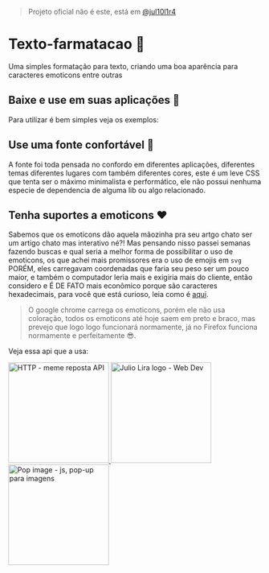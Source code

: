 > Projeto oficial não é este, está em [@jul10l1r4](https://notabug.org/Jul10l1r4/Texto-formatacao/)

# Texto-farmatacao 🍺

Uma simples formatação para texto, criando uma boa aparência para caracteres emoticons entre outras

## Baixe e use em suas aplicações 💙 

 Para utilizar é bem simples veja os exemplos:

## Use uma fonte confortável 💛 

A fonte foi toda pensada no confordo em diferentes aplicações, diferentes temas diferentes lugares com também diferentes cores, este é um leve CSS que tenta ser o máximo minimalista e performático, ele não possui nenhuma especie de dependencia de alguma lib ou algo relacionado.

## Tenha suportes a emoticons ❤️  

Sabemos que os emoticons dão aquela mãozinha pra seu artgo chato ser um artigo chato mas interativo né?! Mas pensando nisso passei semanas fazendo buscas e qual seria a melhor forma de possibilitar o uso de emoticons, os que achei mais promissores era o uso de emojis em `svg` PORÉM, eles carregavam coordenadas que faria seu peso ser um pouco maior, e também o computador leria mais e exigiria mais do cliente, então considero e É DE FATO mais econômico porque são caracteres hexadecimais, para você que está curioso, leia como é [aqui](http://www.fileformat.info/info/unicode/char/1f603/index.htm).

> O google chrome carrega os emoticons, porém ele não usa coloração, todos os emoticons até hoje saem em preto e braco, mas prevejo que logo logo funcionará normamente, já no Firefox funciona normamente e perfeitamente 😎.

Veja essa api que a usa:

<p  text-align="center">
 <a href="https://jul10l1r4.github.io/HTTP_-_Resposta/"><img src="https://jul10l1r4.github.io/HTTP_-_Resposta/img/logo.png"  width="200px" alt="HTTP - meme reposta API"/>
  </a>
  <a href="https://jul10l1r4.github.io/"><img src="https://jul10l1r4.github.io/assets/jl.png" alt="Julio Lira logo - Web Dev" width="200px"/>
 </a>
 <a href="https://jul10l1r4.github.io/POP-image/logo.gif"><img src="https://jul10l1r4.github.io/POP-image/logo.gif" alt="Pop image - js, pop-up para imagens" width="200px">
 </a> 
 <p>
